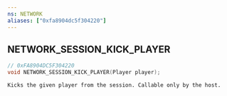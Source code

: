 ```yaml
---
ns: NETWORK
aliases: ["0xfa8904dc5f304220"]
---
```

## NETWORK_SESSION_KICK_PLAYER

```c
// 0xFA8904DC5F304220
void NETWORK_SESSION_KICK_PLAYER(Player player);
```

```
Kicks the given player from the session. Callable only by the host.
```
